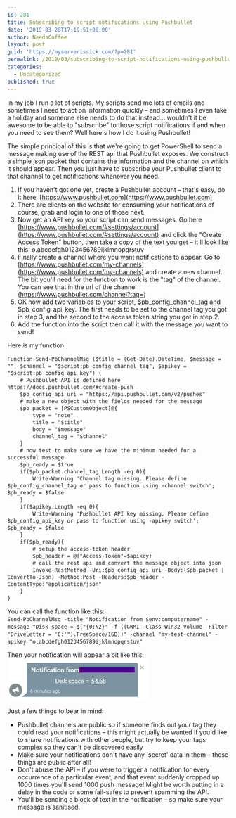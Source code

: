 ```yaml
---
id: 281
title: Subscribing to script notifications using Pushbullet
date: '2019-03-28T17:19:51+00:00'
author: NeedsCoffee
layout: post
guid: 'https://myserverissick.com/?p=281'
permalink: /2019/03/subscribing-to-script-notifications-using-pushbullet/
categories:
  - Uncategorized
published: true
---
```


In my job I run a lot of scripts. My scripts send me lots of emails and sometimes I need to act on information quickly – and sometimes I even take a holiday and someone else needs to do that instead... wouldn't it be awesome to be able to "subscribe" to those script notifications if and when you need to see them? Well here's how I do it using Pushbullet!

The simple principal of this is that we're going to get PowerShell to send a message making use of the REST api that Pushbullet exposes. We construct a simple json packet that contains the information and the channel on which it should appear. Then you just have to subscribe your Pushbullet client to that channel to get notifications whenever you need.

1. If you haven't got one yet, create a Pushbullet account – that's easy, do it here: [https://www.pushbullet.com](https://www.pushbullet.com)
2. There are clients on the website for consuming your notifications of course, grab and login to one of those next.
3. Now get an API key so your script can send messages. Go here [https://www.pushbullet.com/#settings/account](https://www.pushbullet.com/#settings/account) and click the "Create Access Token" button, then take a copy of the text you get – it'll look like this: o.abcdefgh0123456789ijklmnopqrstuv
4. Finally create a channel where you want notifications to appear. Go to [https://www.pushbullet.com/my-channels](https://www.pushbullet.com/my-channels) and create a new channel. The bit you'll need for the function to work is the "tag" of the channel. You can see that in the url of the channel ([https://www.pushbullet.com/channel?tag=<this-bit-is-the-tag>](https://www.pushbullet.com/channel?tag=<this-bit-is-the-tag>))
5. OK now add two variables to your script, $pb_config_channel_tag and $pb_config_api_key. The first needs to be set to the channel tag you got in step 3, and the second to the access token string you got in step 2.
6. Add the function into the script then call it with the message you want to send!

Here is my function:

```
Function Send-PbChannelMsg ($title = (Get-Date).DateTime, $message = "", $channel = "$script:pb_config_channel_tag", $apikey = "$script:pb_config_api_key") {
    # Pushbullet API is defined here https://docs.pushbullet.com/#create-push
    $pb_config_api_uri = "https://api.pushbullet.com/v2/pushes"
    # make a new object with the fields needed for the message
    $pb_packet = [PSCustomObject]@{
        type = "note"
        title = "$title"
        body = "$message"
        channel_tag = "$channel"
    }
    # now test to make sure we have the minimum needed for a successful message
    $pb_ready = $true
    if($pb_packet.channel_tag.Length -eq 0){
        Write-Warning 'Channel tag missing. Please define $pb_config_channel_tag or pass to function using -channel switch'; $pb_ready = $false
    }
    if($apikey.Length -eq 0){
        Write-Warning 'Pushbullet API key missing. Please define $pb_config_api_key or pass to function using -apikey switch'; $pb_ready = $false
    }
    if($pb_ready){
        # setup the access-token header
        $pb_header = @{"Access-Token"=$apikey}
        # call the rest api and convert the message object into json
        Invoke-RestMethod -Uri:$pb_config_api_uri -Body:($pb_packet | ConvertTo-Json) -Method:Post -Headers:$pb_header -ContentType:"application/json"
    }
}
```

You can call the function like this:  
`Send-PbChannelMsg -title "Notification from $env:computername" -message "Disk space = $("{0:N2}" -f ((GWMI -Class Win32_Volume -Filter "DriveLetter = 'C:'").FreeSpace/1GB))" -channel "my-test-channel" -apikey "o.abcdefgh0123456789ijklmnopqrstuv"`

Then your notification will appear a bit like this.  
![](/images/image-7.png)

Just a few things to bear in mind:

- Pushbullet channels are public so if someone finds out your tag they could read your notifications – this might actually be wanted if you'd like to share notifications with other people, but try to keep your tags complex so they can't be discovered easily
- Make sure your notifications don't have any 'secret' data in them – these things are public after all!
- Don't abuse the API – if you were to trigger a notification for every occurrence of a particular event, and that event suddenly cropped up 1000 times you'll send 1000 push message! Might be worth putting in a delay in the code or some fail-safes to prevent spamming the API.
- You'll be sending a block of text in the notification – so make sure your message is sanitised.
